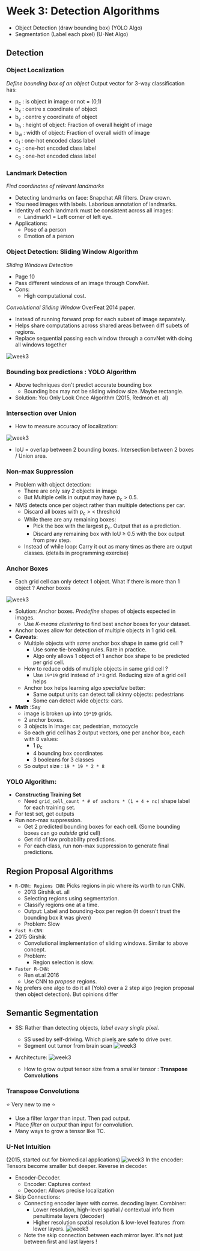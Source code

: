# Week 3: Detection Algorithms
- Object Detection (draw bounding box) (YOLO Algo)
- Segmentation (Label each pixel) (U-Net Algo)

## Detection
### Object Localization
_Define bounding box of an object_
Output vector for 3-way classification has:
- p<sub>c</sub> : is object in image or not = (0,1)
- b<sub>x</sub> : centre x coordinate of object
- b<sub>y</sub> : centre y coordinate of object
- b<sub>h</sub> : height of object: Fraction of overall height of image
- b<sub>w</sub> : width of object: Fraction of overall width of image
- c<sub>1</sub> : one-hot encoded class label
- c<sub>2</sub> : one-hot encoded class label
- c<sub>3</sub> : one-hot encoded class label

### Landmark Detection
_Find coordinates of relevant landmarks_
- Detecting landmarks on face: Snapchat AR filters. Draw crown. 
- You need images with labels. Laborious annotation of landmarks. 
- Identity of each landmark must be consistent across all images:
  - Landmark1 = Left corner of left eye.
- Applications:
  - Pose of a person
  - Emotion of a person

### Object Detection: Sliding Window Algorithm
_Sliding Windows Detection_
- Page 10
- Pass different windows of an image through ConvNet. 
- Cons:
  - High computational cost. 

_Convolutional Sliding Window_
OverFeat 2014 paper. 
- Instead of running forward prop for each subset of image separately. 
- Helps share computations across shared areas between diff subets of regions. 
- Replace sequential passing each window through a convNet with doing all windows together

![week3](images/1_sliding_window_conv.png)

### Bounding box predictions : YOLO Algorithm
- Above techniques don't predict accurate bounding box
  - Bounding box may not be sliding window size. Maybe rectangle. 
- Solution: You Only Look Once Algorithm (2015, Redmon et. al)

### Intersection over Union
- How to measure accuracy of localization:

![week3](images/2_intersection.png)

- IoU = overlap between 2 bounding boxes. Intersection between 2 boxes / Union area. 

### Non-max Suppression
- Problem with object detection:
  - There are only say 2 objects in image
  - But Multiple cells in output may have p<sub>c</sub> > 0.5.
- NMS detects once per object rather than multiple detections per car. 
  - Discard all boxes with p<sub>c</sub> > < threshold
  - While there are any remaining boxes:
    - Pick the box with the largest p<sub>c</sub>. Output that as a prediction. 
    - Discard any remaining box with IoU ≥ 0.5 with the box output from prev step. 
  - Instead of while loop: Carry it out as many times as there are output classes. (details in programming exercise)

### Anchor Boxes
- Each grid cell can only detect 1 object. What if there is more than 1 object ? Anchor boxes

![week3](images/3_anchor_box.png)

- Solution: Anchor boxes. _Predefine_ shapes of objects expected in images. 
  - Use _K-means clustering_ to find best anchor boxes for your dataset. 
- Anchor boxes allow for detection of multiple objects in 1 grid cell. 
- **Caveats**:
  - Multiple objects with _same_ anchor box shape in same grid cell ? 
    - Use some tie-breaking rules. Rare in practice. 
    - Algo only allows 1 object of 1 anchor box shape to be predicted per grid cell. 
  - How to reduce odds of multiple objects in same grid cell ?
    - Use `19*19` grid instead of `3*3` grid. Reducing size of a grid cell helps 
  - Anchor box helps learning algo _specialize_ better:
    - Same output units can detect tall skinny objects: pedestrians
    - Some can detect wide objects: cars. 
- **Math** :Say 
  - image is broken up into `19*19` grids. 
  - 2 anchor boxes.
  - 3 objects in image: car, pedestrian, motocycle
  - So each grid cell has 2 output vectors, one per anchor box, each with 8 values:
    - 1 p<sub>c</sub>
    - 4 bounding box coordinates
    - 3 booleans for 3 classes
  - So output size : `19 * 19 * 2 * 8`

### YOLO Algorithm:
- **Constructing Training Set**
  - Need `grid_cell_count * # of anchors * (1 + 4 + nc)` shape label for each training set. 
- For test set, get outputs
- Run non-max suppression. 
  - Get 2 predicted bounding boxes for each cell. (Some bounding boxes can go _outside_ grid cell)
  - Get rid of low probability predictions. 
  - For each class, run non-max suppression to generate final predictions. 

## Region Proposal Algorithms
- `R-CNN: Regions CNN`: Picks regions in pic where its worth to run CNN. 
  - 2013 Girshik et. all
  - Selecting regions using segmentation.
  - Classify regions one at a time. 
  - Output: Label and bounding-box per region (It doesn't trust the bounding box it was given)
  - Problem: Slow
- `Fast R-CNN`:
- 2015 Girshik
  - Convolutional implementation of sliding windows. Similar to above concept. 
  - Problem: 
    - Region selection is slow. 
- `Faster R-CNN`:
  - Ren et.al 2016
  - Use CNN to _propose_ regions. 
- Ng prefers one algo to do it all (Yolo) over a 2 step algo (region proposal then object detection). But opinions differ

## Semantic Segmentation
- SS: Rather than detecting objects, _label every single pixel_. 
  - SS used by self-driving. Which pixels are safe to drive over.
  - Segment out tumor from brain scan
![week3](images/4_ss.png)

- Architecture: 
![week3](images/5_ss.png)
  - How to grow output tensor size from a smaller tensor : **Transpose Convolutions**

### Transpose Convolutions
:star: Very new to me :star:

- Use a filter _larger_ than input. Then pad output. 
- Place _filter_ on _output_ than input for convolution.
- Many ways to grow a tensor like TC. 

### U-Net Intuition
(2015, started out for biomedical applications)
![week3](images/6_unet.png)
In the encoder: Tensors become smaller but deeper. Reverse in decoder.  

- Encoder-Decoder.
  - Encoder: Captures context
  - Decoder: Allows precise localization
- Skip Connections:
  - Connecting encoder layer with corres. decoding layer. Combiner:
    - Lower resolution, high-level spatial / contextual info from penultimate layers (decoder)
    - Higher resolution spatial resolution & low-level features :from lower layers. 
![week3](images/7_unet_arch.png)
  - Note the skip connection between each mirror layer. It's not just between first and last layers !


